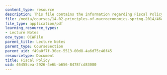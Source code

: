 ```yaml
---
content_type: resource
description: This file contains the information regarding Fiscal Policy.
file: /media/courses/14-02-principles-of-macroeconomics-spring-2014/46455cea29264e6bb6568478fcd83080_MIT14_02S14_Fiscal_Policy.pdf
file_type: application/pdf
learning_resource_types:
- Lecture Notes
ocw_type: OCWFile
parent_title: Lecture Notes
parent_type: CourseSection
parent_uid: f49a0f7f-30ec-5513-00d8-4a6d75c46f45
resourcetype: Document
title: Fiscal Policy
uid: 46455cea-2926-4e6b-b656-8478fcd83080
---
```

